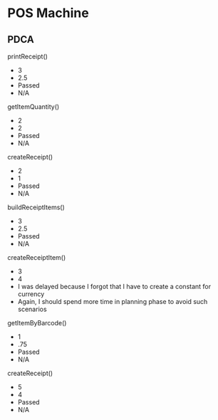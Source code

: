 # POS Machine
## PDCA
printReceipt()  
- 3   
- 2.5   
- Passed   
- N/A

getItemQuantity()
- 2
- 2
- Passed
- N/A

createReceipt()
- 2
- 1
- Passed
- N/A

buildReceiptItems()
- 3
- 2.5
- Passed
- N/A

createReceiptItem()
- 3
- 4
- I was delayed because I forgot that I have to create a constant for currency
- Again, I should spend more time in planning phase to avoid such scenarios

getItemByBarcode()
- 1
- .75
- Passed
- N/A

createReceipt()
- 5
- 4
- Passed
- N/A